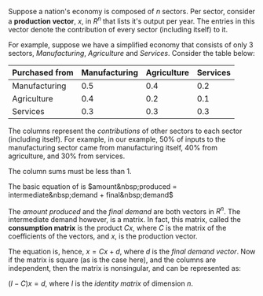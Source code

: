 
Suppose a nation's economy is composed of $n$ sectors. Per sector, consider a **production vector**,
$x$, in $R^n$ that lists it's output per year. The entries in this vector denote the contribution
of every sector (including itself) to it. 

For example, suppose we have a simplified economy that consists of only 3 sectors, *Manufacturing*,
*Agriculture* and *Services*. Consider the table below: 

|Purchased from|Manufacturing|Agriculture|Services|
|------------- |------------- | ----------- | --------|
|Manufacturing | 0.5         | 0.4 | 0.2|
|Agriculture   | 0.4         | 0.2 | 0.1|
|Services      | 0.3         | 0.3 | 0.3|

The columns represent the *contributions* of other sectors to each sector (including itself). 
For example, in our example, $50\%$ of inputs to the manufacturing sector came from manufacturing 
itself, $40\%$ from agriculture, and $30\%$ from services. 

The column sums must be less than 1. 

The basic equation of is
$amount&nbsp;produced = intermediate&nbsp;demand + final&nbsp;demand$

The *amount produced* and the *final demand* are both vectors in $R^n$. The intermediate demand
however, is a matrix. In fact, this matrix, called the **consumption matrix** is the product *Cx*,
where $C$ is the matrix of the coefficients of the vectors, and $x$, is the production vector.

The equation is, hence, $x = Cx + d$, where *d* is the *final demand vector*. Now if the matrix
is square (as is the case here), and the columns are independent, then the matrix is nonsingular,
and can be represented as: 

$(I-C)x = d$, where $I$ is the *identity matrix* of dimension *n*. 
